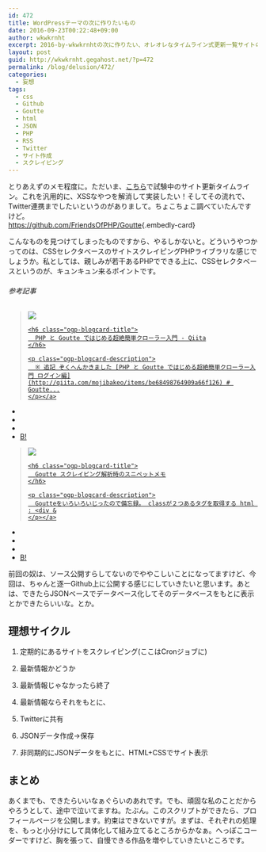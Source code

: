 ```yaml
---
id: 472
title: WordPressテーマの次に作りたいもの
date: 2016-09-23T00:22:48+09:00
author: wkwkrnht
excerpt: 2016-by-wkwkrnhtの次に作りたい、オレオレなタイムライン式更新一覧サイトの話。
layout: post
guid: http://wkwkrnht.gegahost.net/?p=472
permalink: /blog/delusion/472/
categories:
  - 妄想
tags:
  - css
  - Github
  - Goutte
  - html
  - JSON
  - PHP
  - RSS
  - Twitter
  - サイト作成
  - スクレイピング
---
```

とりあえずのメモ程度に。ただいま、<a href="http://wkwkrnht.gegahost.net/rss" target="_blank" rel="noopener">こちら</a>で試験中のサイト更新タイムライン。これを汎用的に、XSSなやつを解消して実装したい！そしてその流れで、Twitter連携までしたいというのがありまして。ちょこちょこ調べていたんですけど。  
<https://github.com/FriendsOfPHP/Goutte>{.embedly-card}

こんなものを見つけてしまったものですから、やるしかないと。どういうやつかってのは、CSSセレクタベースのサイトスクレイピングPHPライブラリな感じでしょうか。私としては、親しみが若干あるPHPでできる上に、CSSセレクタベースというのが、キュンキュン来るポイントです。

###### 参考記事

<div class="ogp-blogcard">
  <blockquote cite="http://qiita.com/mojibakeo/items/ba38e6709356562b284a">
    <img class="ogp-blogcard-img" src="https://cdn.qiita.com/assets/qiita-fb-2887e7b4aad86fd8c25cea84846f2236.png" /> <a href="http://qiita.com/mojibakeo/items/ba38e6709356562b284a" target="_blank" rel="noopener" tabindex="0" title="PHP と Goutte ではじめる超絶簡単クローラー入門 - Qiita" class="ogp-blogcard-info"> 
    
    <h6 class="ogp-blogcard-title">
      PHP と Goutte ではじめる超絶簡単クローラー入門 - Qiita
    </h6>
    
    <p class="ogp-blogcard-description">
      ※ 追記 ぞくへんかきました [PHP と Goutte ではじめる超絶簡単クローラー入門 ログイン編](http://qiita.com/mojibakeo/items/be68498764909a66f126) # Goutte...
    </p></a>
  </blockquote>
  
  <ul class="ogp-blogcard-share">
    <li>
      <a href="https://twitter.com/share?url=http%3A%2F%2Fqiita.com%2Fmojibakeo%2Fitems%2Fba38e6709356562b284a&text=PHP と Goutte ではじめる超絶簡単クローラー入門 - Qiita" target="_blank" rel="noopener" tabindex="0" class="fab fa-twitter" title="Twitterへ共有する"></a>
    </li>
    <li>
      <a href="http://www.facebook.com/share.php?u=http%3A%2F%2Fqiita.com%2Fmojibakeo%2Fitems%2Fba38e6709356562b284a" target="_blank" rel="noopener" tabindex="0" class="fab fa-facebook-f" title="facebookrへ共有する"></a>
    </li>
    <li>
      <a href="http://getpocket.com/edit?url=http%3A%2F%2Fqiita.com%2Fmojibakeo%2Fitems%2Fba38e6709356562b284a&title=PHP と Goutte ではじめる超絶簡単クローラー入門 - Qiita" target="_blank" rel="noopener" tabindex="0" class="fab fa-get-pocket" title="pocketへ共有する"></a>
    </li>
    <li>
      <a href="http://b.hatena.ne.jp/add?mode=confirm&url=http%3A%2F%2Fqiita.com%2Fmojibakeo%2Fitems%2Fba38e6709356562b284a&title=PHP と Goutte ではじめる超絶簡単クローラー入門 - Qiita" target="_blank" rel="noopener" tabindex="0" title="はてブへ共有する"> B! </a>
    </li>
  </ul>
</div>

  


<div class="ogp-blogcard">
  <blockquote cite="http://reafo.net/?p=896">
    <img class="ogp-blogcard-img" src="http://reafo.net/x_room/wp3/wp-content/uploads/2014/01/eyechatch1.png" /> <a href="http://reafo.net/?p=896" target="_blank" rel="noopener" tabindex="0" title="Goutte スクレイピング解析時のスニペットメモ" class="ogp-blogcard-info"> 
    
    <h6 class="ogp-blogcard-title">
      Goutte スクレイピング解析時のスニペットメモ
    </h6>
    
    <p class="ogp-blogcard-description">
      Goutteをいろいろいじったので備忘録。 classが２つあるタグを取得する html : <div &
    </p></a>
  </blockquote>
  
  <ul class="ogp-blogcard-share">
    <li>
      <a href="https://twitter.com/share?url=http%3A%2F%2Freafo.net%2F%3Fp%3D896&text=Goutte スクレイピング解析時のスニペットメモ" target="_blank" rel="noopener" tabindex="0" class="fab fa-twitter" title="Twitterへ共有する"></a>
    </li>
    <li>
      <a href="http://www.facebook.com/share.php?u=http%3A%2F%2Freafo.net%2F%3Fp%3D896" target="_blank" rel="noopener" tabindex="0" class="fab fa-facebook-f" title="facebookrへ共有する"></a>
    </li>
    <li>
      <a href="http://getpocket.com/edit?url=http%3A%2F%2Freafo.net%2F%3Fp%3D896&title=Goutte スクレイピング解析時のスニペットメモ" target="_blank" rel="noopener" tabindex="0" class="fab fa-get-pocket" title="pocketへ共有する"></a>
    </li>
    <li>
      <a href="http://b.hatena.ne.jp/add?mode=confirm&url=http%3A%2F%2Freafo.net%2F%3Fp%3D896&title=Goutte スクレイピング解析時のスニペットメモ" target="_blank" rel="noopener" tabindex="0" title="はてブへ共有する"> B! </a>
    </li>
  </ul>
</div>

前回の奴は、ソース公開すらしてないのでややこしいことになってますけど、今回は、ちゃんと逐一Github上に公開する感じにしていきたいと思います。あとは、できたらJSONベースでデータベース化してそのデータベースをもとに表示とかできたらいいな。とか。

## 理想サイクル

  1. 定期的にあるサイトをスクレイピング(ここはCronジョブに)
  2. 最新情報かどうか
  3. 最新情報じゃなかったら終了
  4. 最新情報ならそれをもとに、
  1. Twitterに共有
  2. JSONデータ作成→保存

  5. 非同期的にJSONデータをもとに、HTML+CSSでサイト表示

## まとめ

あくまでも、できたらいいなぁぐらいのあれです。でも、頑固な私のことだからやろうとして、途中で泣いてますね。たぶん。このスクリプトができたら、プロフィールページを公開します。約束はできないですが。まずは、それぞれの処理を、もっと小分けにして具体化して組み立てるところからかなぁ。へっぽこコーダーですけど、胸を張って、自慢できる作品を増やしていきたいところです。